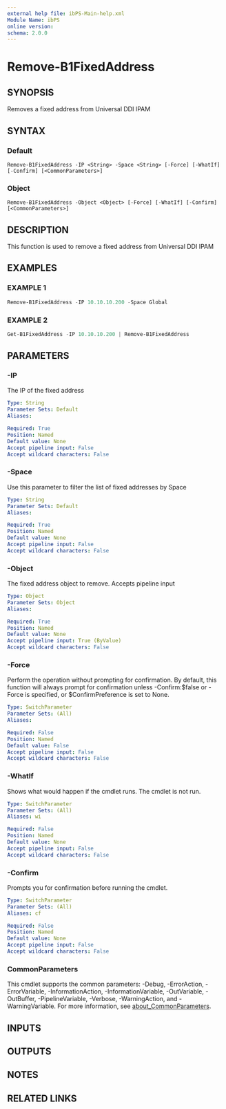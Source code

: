 ```yaml
---
external help file: ibPS-Main-help.xml
Module Name: ibPS
online version:
schema: 2.0.0
---
```


# Remove-B1FixedAddress

## SYNOPSIS
Removes a fixed address from Universal DDI IPAM

## SYNTAX

### Default
```
Remove-B1FixedAddress -IP <String> -Space <String> [-Force] [-WhatIf] [-Confirm] [<CommonParameters>]
```

### Object
```
Remove-B1FixedAddress -Object <Object> [-Force] [-WhatIf] [-Confirm] [<CommonParameters>]
```

## DESCRIPTION
This function is used to remove a fixed address from Universal DDI IPAM

## EXAMPLES

### EXAMPLE 1
```powershell
Remove-B1FixedAddress -IP 10.10.10.200 -Space Global
```

### EXAMPLE 2
```powershell
Get-B1FixedAddress -IP 10.10.10.200 | Remove-B1FixedAddress
```

## PARAMETERS

### -IP
The IP of the fixed address

```yaml
Type: String
Parameter Sets: Default
Aliases:

Required: True
Position: Named
Default value: None
Accept pipeline input: False
Accept wildcard characters: False
```

### -Space
Use this parameter to filter the list of fixed addresses by Space

```yaml
Type: String
Parameter Sets: Default
Aliases:

Required: True
Position: Named
Default value: None
Accept pipeline input: False
Accept wildcard characters: False
```

### -Object
The fixed address object to remove.
Accepts pipeline input

```yaml
Type: Object
Parameter Sets: Object
Aliases:

Required: True
Position: Named
Default value: None
Accept pipeline input: True (ByValue)
Accept wildcard characters: False
```

### -Force
Perform the operation without prompting for confirmation.
By default, this function will always prompt for confirmation unless -Confirm:$false or -Force is specified, or $ConfirmPreference is set to None.

```yaml
Type: SwitchParameter
Parameter Sets: (All)
Aliases:

Required: False
Position: Named
Default value: False
Accept pipeline input: False
Accept wildcard characters: False
```

### -WhatIf
Shows what would happen if the cmdlet runs.
The cmdlet is not run.

```yaml
Type: SwitchParameter
Parameter Sets: (All)
Aliases: wi

Required: False
Position: Named
Default value: None
Accept pipeline input: False
Accept wildcard characters: False
```

### -Confirm
Prompts you for confirmation before running the cmdlet.

```yaml
Type: SwitchParameter
Parameter Sets: (All)
Aliases: cf

Required: False
Position: Named
Default value: None
Accept pipeline input: False
Accept wildcard characters: False
```

### CommonParameters
This cmdlet supports the common parameters: -Debug, -ErrorAction, -ErrorVariable, -InformationAction, -InformationVariable, -OutVariable, -OutBuffer, -PipelineVariable, -Verbose, -WarningAction, and -WarningVariable. For more information, see [about_CommonParameters](http://go.microsoft.com/fwlink/?LinkID=113216).

## INPUTS

## OUTPUTS

## NOTES

## RELATED LINKS
